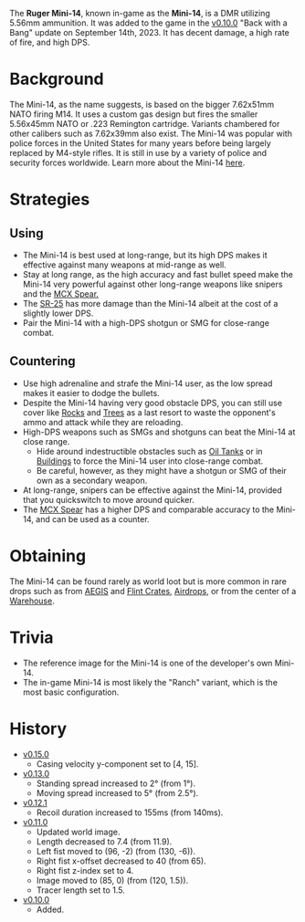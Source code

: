 The **Ruger Mini-14**, known in-game as the **Mini-14**, is a DMR utilizing 5.56mm ammunition. It was added to the game in the [v0.10.0](https://github.com/HasangerGames/suroi/releases/tag/v0.10.0) "Back with a Bang" update on September 14th, 2023. It has decent damage, a high rate of fire, and high DPS.

# Background

The Mini-14, as the name suggests, is based on the bigger 7.62x51mm NATO firing M14. It uses a custom gas design but fires the smaller 5.56x45mm NATO or .223 Remington cartridge. Variants chambered for other calibers such as 7.62x39mm also exist. The Mini-14 was popular with police forces in the United States for many years before being largely replaced by M4-style rifles. It is still in use by a variety of police and security forces worldwide. Learn more about the Mini-14 [here](https://en.wikipedia.org/wiki/Ruger_Mini-14).

# Strategies

## Using

- The Mini-14 is best used at long-range, but its high DPS makes it effective against many weapons at mid-range as well.
- Stay at long range, as the high accuracy and fast bullet speed make the Mini-14 very powerful against other long-range weapons like snipers and the [MCX Spear.](weapons/guns/mcx_spear)
- The [SR-25](weapons/guns/sr25) has more damage than the Mini-14 albeit at the cost of a slightly lower DPS.
- Pair the Mini-14 with a high-DPS shotgun or SMG for close-range combat.

## Countering

- Use high adrenaline and strafe the Mini-14 user, as the low spread makes it easier to dodge the bullets.
- Despite the Mini-14 having very good obstacle DPS, you can still use cover like [Rocks](/obstacles/rock) and [Trees](/obstacles/tree) as a last resort to waste the opponent's ammo and attack while they are reloading.
- High-DPS weapons such as SMGs and shotguns can beat the Mini-14 at close range.
  - Hide around indestructible obstacles such as [Oil Tanks](/obstacles/oil_tank) or in [Buildings](/buildings) to force the Mini-14 user into close-range combat.
  - Be careful, however, as they might have a shotgun or SMG of their own as a secondary weapon.
- At long-range, snipers can be effective against the Mini-14, provided that you quickswitch to move around quicker.
- The [MCX Spear](weapons/guns/mcx_spear) has a higher DPS and comparable accuracy to the Mini-14, and can be used as a counter.

# Obtaining

The Mini-14 can be found rarely as world loot but is more common in rare drops such as from [AEGIS](/obstacles/aegis_crate) and [Flint Crates](/obstacles/flint_crate), [Airdrops](/obstacles/airdrop_crate), or from the center of a [Warehouse](/buildings/warehouse).

# Trivia

- The reference image for the Mini-14 is one of the developer's own Mini-14.
- The in-game Mini-14 is most likely the "Ranch" variant, which is the most basic configuration.

# History

- [v0.15.0](https://github.com/HasangerGames/suroi/releases/tag/v0.15.0)
  - Casing velocity y-component set to [4, 15].
- [v0.13.0](https://github.com/HasangerGames/suroi/releases/tag/v0.13.0)
  - Standing spread increased to 2° (from 1°).
  - Moving spread increased to 5° (from 2.5°).
- [v0.12.1](https://github.com/HasangerGames/suroi/releases/tag/v0.12.1)
  - Recoil duration increased to 155ms (from 140ms).
- [v0.11.0](https://github.com/HasangerGames/suroi/releases/tag/v0.11.0)
  - Updated world image.
  - Length decreased to 7.4 (from 11.9).
  - Left fist moved to (96, -2) (from (130, -6)).
  - Right fist x-offset decreased to 40 (from 65).
  - Right fist z-index set to 4.
  - Image moved to (85, 0) (from (120, 1.5)).
  - Tracer length set to 1.5.
- [v0.10.0](https://github.com/HasangerGames/suroi/releases/tag/v0.10.0)
  - Added.
